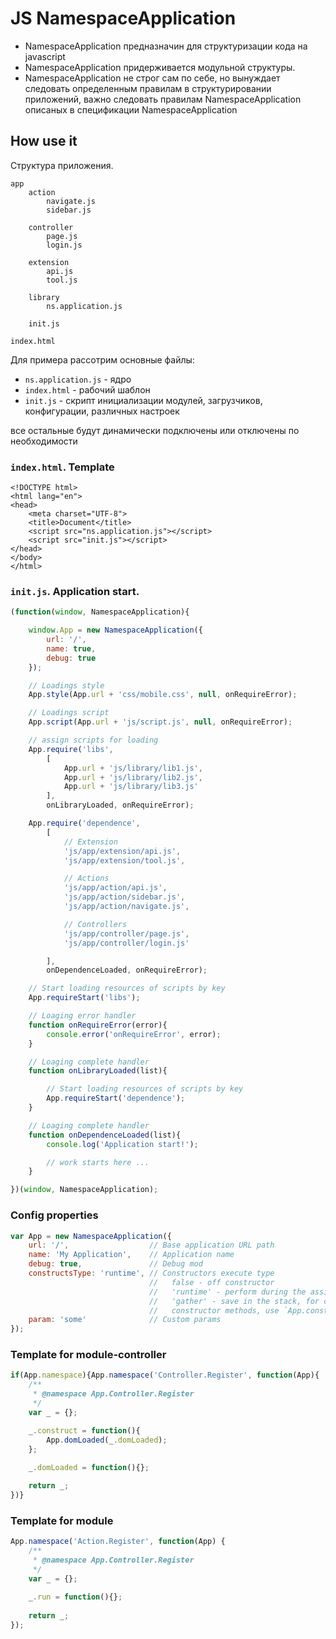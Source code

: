 # JS NamespaceApplication

- NamespaceApplication предназначин для структуризации кода на javascript
- NamespaceApplication придерживается модульной структуры.
- NamespaceApplication не строг сам по себе, но вынуждает следовать определенным
правилам в структурировании приложений, важно следовать правилам NamespaceApplication
описаных в спецификации NamespaceApplication


## How use it

Структура приложения. 

```
app
    action
        navigate.js
        sidebar.js

    controller
        page.js
        login.js

    extension
        api.js
        tool.js

    library
        ns.application.js

    init.js
    
index.html
```

Для примера рассотрим основные файлы:

- `ns.application.js` - ядро
- `index.html` - рабочий шаблон
- `init.js` - скрипт инициализации модулей, загрузчиков, конфигурации, различных настроек

все остальные будут динамически подключены или отключены по необходимости


### `index.html`. Template
```
<!DOCTYPE html>
<html lang="en">
<head>
    <meta charset="UTF-8">
    <title>Document</title>
    <script src="ns.application.js"></script>
    <script src="init.js"></script>
</head>
</body>
</html>
```


### `init.js`. Application start. 
```js
(function(window, NamespaceApplication){

    window.App = new NamespaceApplication({
        url: '/',
        name: true,
        debug: true
    });

    // Loadings style
    App.style(App.url + 'css/mobile.css', null, onRequireError);

    // Loadings script
    App.script(App.url + 'js/script.js', null, onRequireError);

    // assign scripts for loading
    App.require('libs',
        [
            App.url + 'js/library/lib1.js',
            App.url + 'js/library/lib2.js',
            App.url + 'js/library/lib3.js'
        ],
        onLibraryLoaded, onRequireError);

    App.require('dependence',
        [
            // Extension
            'js/app/extension/api.js',
            'js/app/extension/tool.js',

            // Actions
            'js/app/action/api.js',
            'js/app/action/sidebar.js',
            'js/app/action/navigate.js',

            // Controllers
            'js/app/controller/page.js',
            'js/app/controller/login.js'

        ],
        onDependenceLoaded, onRequireError);

    // Start loading resources of scripts by key 
    App.requireStart('libs');

    // Loaging error handler
    function onRequireError(error){
        console.error('onRequireError', error);
    }

    // Loaging complete handler
    function onLibraryLoaded(list){

        // Start loading resources of scripts by key
        App.requireStart('dependence');
    }

    // Loaging complete handler
    function onDependenceLoaded(list){
        console.log('Application start!');

        // work starts here ...
    }

})(window, NamespaceApplication);
```


### Config properties

```js
var App = new NamespaceApplication({
    url: '/',                  // Base application URL path
    name: 'My Application',    // Application name
    debug: true,               // Debug mod
    constructsType: 'runtime', // Constructors execute type
                               //   false - off constructor
                               //   'runtime' - perform during the assignment of namespace
                               //   'gather' - save in the stack, for call and execute all 
                               //   constructor methods, use `App.constructsStart()`
    param: 'some'              // Custom params
});
```


### Template for module-controller
```js
if(App.namespace){App.namespace('Controller.Register', function(App){
    /**
     * @namespace App.Controller.Register
     */
    var _ = {};

    _.construct = function(){
        App.domLoaded(_.domLoaded);
    };
    
    _.domLoaded = function(){};

    return _;
})}
```


### Template for module
```js
App.namespace('Action.Register', function(App) {
    /**
     * @namespace App.Controller.Register
     */
    var _ = {};
    
    _.run = function(){};
    
    return _;
});
```
